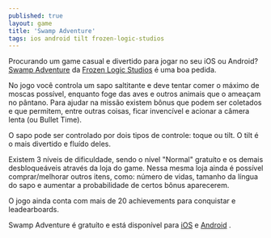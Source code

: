 ```yaml
---
published: true
layout: game
title: 'Swamp Adventure'
tags: ios android tilt frozen-logic-studios
---
```


 </p>
Procurando um game casual e divertido para jogar no seu iOS ou Android? <a href="http://www.frozenlogicstudios.com/swampadventure.html" target="_blank">Swamp Adventure</a>
 da <a href="http://www.frozenlogicstudios.com">Frozen Logic Studios</a>
 &#233; uma boa pedida.</p>
 </p>
No jogo voc&#234; controla um sapo saltitante e deve tentar comer o m&#225;ximo de moscas poss&#237;vel, enquanto foge das aves e outros animais que o amea&#231;am no p&#226;ntano. Para ajudar na miss&#227;o existem b&#244;nus que podem ser coletados e que permitem, entre outras coisas, ficar invenc&#237;vel e acionar a c&#226;mera lenta (ou Bullet Time).</p>
 </p>

 </p>
O sapo pode ser controlado por dois tipos de controle: toque ou tilt. O tilt &#233; o mais divertido e flu&#237;do deles.</p>
 </p>
Existem 3 n&#237;veis de dificuldade, sendo o n&#237;vel &quot;Normal&quot; gratu&#237;to e os demais desbloque&#225;veis atrav&#233;s da loja do game. Nessa mesma loja ainda &#233; poss&#237;vel comprar/melhorar outros itens, como: n&#250;mero de vidas, tamanho da l&#237;ngua do sapo e aumentar a probabilidade de certos b&#244;nus aparecerem.</p>
O jogo ainda conta com mais de 20 achievements para conquistar e leadearboards.</p>
 </p>

 </p>
<p style="text-align: left;">Swamp Adventure &#233; gratu&#237;to e est&#225; dispon&#237;vel para <a href="https://itunes.apple.com/us/app/swamp-adventure/id524453458" target="_blank">iOS</a>
 e <a href="https://play.google.com/store/apps/details?id=com.frozenlogicstudios.swampadventure">Android</a>
.</p>
